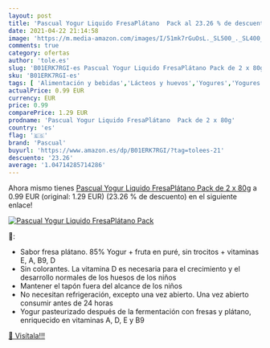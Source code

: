 ```yaml
---
layout: post
title: 'Pascual Yogur Liquido FresaPlátano  Pack al 23.26 % de descuento'
date: 2021-04-22 21:14:58
image: 'https://m.media-amazon.com/images/I/51mk7rGuOsL._SL500_._SL400_.jpg'
comments: true
category: ofertas
author: 'tole.es'
slug: 'B01ERK7RGI-es Pascual Yogur Liquido FresaPlátano Pack de 2 x 80g'
sku: 'B01ERK7RGI-es'
tags: [ 'Alimentación y bebidas','Lácteos y huevos','Yogures','Yogures líquidos','pascual','yogur', ]
actualPrice: 0.99 EUR
currency: EUR
price: 0.99
comparePrice: 1.29 EUR
prodname: 'Pascual Yogur Liquido FresaPlátano  Pack de 2 x 80g'
country: 'es'
flag: '🇪🇸'
brand: 'Pascual'
buyurl: 'https://www.amazon.es/dp/B01ERK7RGI/?tag=tolees-21'
descuento: '23.26'
average: '1.04714285714286'
---
```


Ahora mismo tienes [Pascual Yogur Liquido FresaPlátano  Pack de 2 x 80g](https://www.amazon.es/dp/B01ERK7RGI/?tag=tolees-21) a 0.99 EUR (original: 1.29 EUR) (23.26 %  de descuento) en el siguiente enlace!

[![Pascual Yogur Liquido FresaPlátano  Pack](https://m.media-amazon.com/images/I/51mk7rGuOsL._SL500_._SL400_.jpg)](https://www.amazon.es/dp/B01ERK7RGI/?tag=tolees-21)

🔎:

- Sabor fresa plátano. 85% Yogur + fruta en puré, sin trocitos + vitaminas E, A, B9, D
- Sin colorantes. La vitamina D es necesaria para el crecimiento y el desarrollo normales de los huesos de los niños
- Mantener el tapón fuera del alcance de los niños
- No necesitan refrigeración, excepto una vez abierto. Una vez abierto consumir antes de 24 horas
- Yogur pasteurizado después de la fermentación con fresas y plátano, enriquecido en vitaminas A, D, E y B9

[🛒 Visítala!!!](https://www.amazon.es/dp/B01ERK7RGI/?tag=tolees-21)
